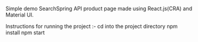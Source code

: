 Simple demo SearchSpring API product page made using React.js(CRA) and Material UI.

Instructions for running the project :-
cd into the project directory
npm install
npm start